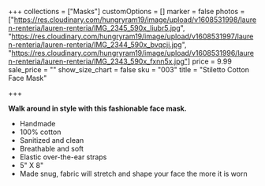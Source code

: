 +++
collections = ["Masks"]
customOptions = []
marker = false
photos = ["https://res.cloudinary.com/hungryram19/image/upload/v1608531998/lauren-renteria/lauren-renteria/IMG_2345_590x_liubr5.jpg", "https://res.cloudinary.com/hungryram19/image/upload/v1608531997/lauren-renteria/lauren-renteria/IMG_2344_590x_bvqcji.jpg", "https://res.cloudinary.com/hungryram19/image/upload/v1608531996/lauren-renteria/lauren-renteria/IMG_2343_590x_fxnn5x.jpg"]
price = 9.99
sale_price = ""
show_size_chart = false
sku = "003"
title = "Stiletto Cotton Face Mask"

+++

**Walk around in style with this fashionable face mask.**

- Handmade
- 100% cotton
- Sanitized and clean
- Breathable and soft
- Elastic over-the-ear straps
- 5" X 8"
- Made snug, fabric will stretch and shape your face the more it is worn
